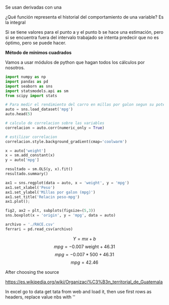 Se usan derivadas con una 

¿Qué función representa el historial del comportamiento de una variable?
Es la integral

Si se tiene valores para el punto a y el punto b se hace una estimación, pero si se encuentra fuera del intervalo trabajado se intenta predecir que no es óptimo, pero se puede hacer.

**Método de mínimos cuadrados**

Vamos a usar módulos de python que hagan todos los cálculos por nosotros.

```python
import numpy as np
import pandas as pd
import seaborn as sns
import statsmodels.api as sm
from scipy import stats

# Para medir el rendimiento del carro en millas por galon segun su potencia y su peso
auto = sns.load_dataset('mpg')
auto.head(5)

# calculo de correlacion sobre las variables
correlacion = auto.corr(numeric_only = True)

# estilizar correlacion
correlacion.style.background_gradient(cmap='coolwarm')

x = auto['weight']
x = sm.add_constant(x)
y = auto['mpg']

resultado = sm.OLS(y, x).fit()
resultado.summary()

ax1 = sns.regplot(data = auto, x = 'weight', y = 'mpg')
ax1.set_xlabel('Peso')
ax1.set_ylabel('Millas por galon (mpg)')
ax1.set_title('Relacin peso-mpg')
ax1.plot();

fig2, ax2 = plt, subplots(figsize=(5,3))
sns.boxplot(x = 'origin', y = 'mpg', data = auto)

archivo = './RACE.csv'
ferrari = pd.read_csv(archivo)
```

$$Y = mx+b$$
$$mpg = -0.007 \text{ weight} + 46.31$$
$$mpg = -0.007 * 500 + 46.31$$
$$mpg = 42.46$$

After choosing the source 

https://es.wikipedia.org/wiki/Organizaci%C3%B3n_territorial_de_Guatemala

In excel go to data get tata from web and load it, then use first rows as headers, replace value nbs with ''

